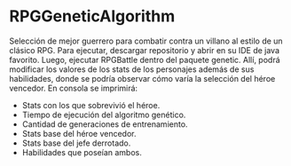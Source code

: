 # RPGGeneticAlgorithm

Selección de mejor guerrero para combatir contra un villano al estilo de un clásico RPG.
Para ejecutar, descargar repositorio y abrir en su IDE de java favorito. Luego, ejecutar RPGBattle dentro del paquete genetic.
Allí, podrá modificar los valores de los stats de los personajes además de sus habilidades, donde se podría observar cómo varía
la selección del héroe vencedor.
En consola se imprimirá:
- Stats con los que sobrevivió el héroe.
- Tiempo de ejecución del algoritmo genético.
- Cantidad de generaciones de entrenamiento.
- Stats base del héroe vencedor.
- Stats base del jefe derrotado.
- Habilidades que poseían ambos.
